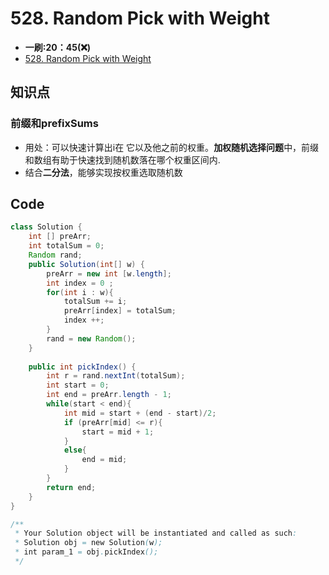 # 528. Random Pick with Weight
* **一刷:20：45(❌)**
* [528. Random Pick with Weight](https://leetcode.com/problems/random-pick-with-weight/)

## 知识点
### 前缀和prefixSums
* 用处：可以快速计算出i在 它以及他之前的权重。**加权随机选择问题**中，前缀和数组有助于快速找到随机数落在哪个权重区间内.
* 结合**二分法**，能够实现按权重选取随机数

## Code
```java
class Solution {
    int [] preArr;
    int totalSum = 0;
    Random rand;
    public Solution(int[] w) {
        preArr = new int [w.length];
        int index = 0 ;
        for(int i : w){
            totalSum += i;
            preArr[index] = totalSum;
            index ++;
        }
        rand = new Random();
    }
    
    public int pickIndex() {
        int r = rand.nextInt(totalSum);
        int start = 0;
        int end = preArr.length - 1;
        while(start < end){
            int mid = start + (end - start)/2;
            if (preArr[mid] <= r){
                start = mid + 1;
            }
            else{
                end = mid;
            }
        }
        return end;
    }
}

/**
 * Your Solution object will be instantiated and called as such:
 * Solution obj = new Solution(w);
 * int param_1 = obj.pickIndex();
 */
```